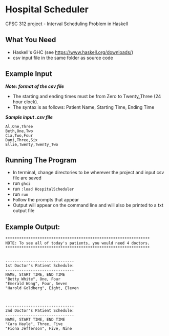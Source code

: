 # Hospital Scheduler
CPSC 312 project - Interval Scheduling Problem in Haskell

## What You Need
- Haskell's GHC (see https://www.haskell.org/downloads/)
- csv input file in the same folder as source code

## Example Input

***Note: format of the csv file***
- The starting and ending times must be from Zero to Twenty_Three (24 hour clock).
- The syntax is as follows: Patient Name, Starting Time, Ending Time

***Sample input .csv file***
```
Al,One,Three
Beth,One,Two
Cia,Two,Four
Dani,Three,Six
Ellie,Twenty,Twenty_Two
```

## Running The Program
- In terminal, change directories to be wherever the project and input csv file are saved
- run `ghci`
- run `:load HospitalScheduler`
- run `run`
- Follow the prompts that appear
- Output will appear on the command line and will also be printed to a txt output file

## Example Output:
```
***************************************************************
NOTE: To see all of today's patients, you would need 4 doctors.
***************************************************************


------------------------------
1st Doctor's Patient Schedule:
------------------------------
NAME, START TIME, END TIME
"Betty White", One, Four
"Emerald Wong", Four, Seven
"Harold Goldberg", Eight, Eleven



------------------------------
2nd Doctor's Patient Schedule:
------------------------------
NAME, START TIME, END TIME
"Cara Hayle", Three, Five
"Fiona Jefferson", Five, Nine
```
